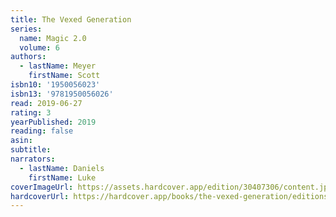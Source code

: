```yaml
---
title: The Vexed Generation
series:
  name: Magic 2.0
  volume: 6
authors:
  - lastName: Meyer
    firstName: Scott
isbn10: '1950056023'
isbn13: '9781950056026'
read: 2019-06-27
rating: 3
yearPublished: 2019
reading: false
asin:
subtitle:
narrators:
  - lastName: Daniels
    firstName: Luke
coverImageUrl: https://assets.hardcover.app/edition/30407306/content.jpeg
hardcoverUrl: https://hardcover.app/books/the-vexed-generation/editions/30407306
---
```

